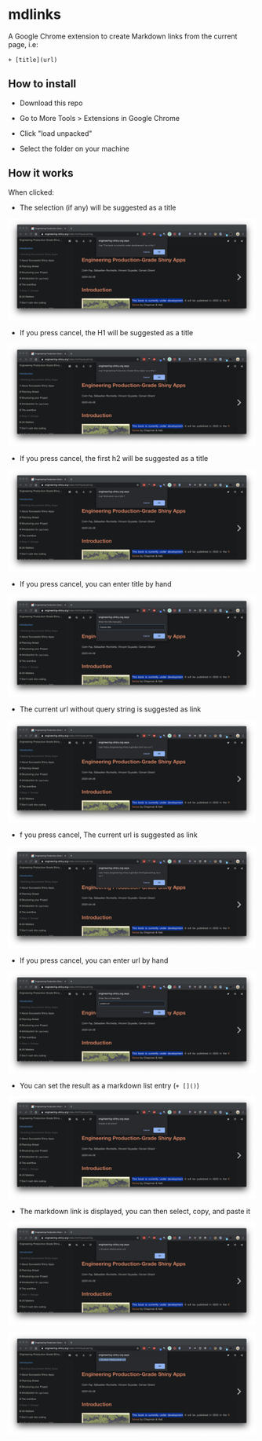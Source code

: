 # mdlinks

A Google Chrome extension to create Markdown links from the current page, i.e:

```
+ [title](url)
```

## How to install

+ Download this repo

+ Go to More Tools > Extensions in Google Chrome

+ Click "load unpacked"

+ Select the folder on your machine

## How it works

When clicked: 

+ The selection (if any) will be suggested as a title

![](img/a.png)

+ If you press cancel, the H1 will be suggested as a title

![](img/b.png)

+ If you press cancel, the first h2 will be suggested as a title

![](img/c.png)

+ If you press cancel, you can enter title by hand

![](img/d.png)

+ The current url without query string is suggested as link

![](img/e.png)

+ f you press cancel, The current url is suggested as link

![](img/f.png)

+ If you press cancel, you can enter url by hand

![](img/g.png)

+ You can set the result as a markdown list entry (`+ []()`)

![](img/h.png)

+ The markdown link is displayed, you can then select, copy, and paste it

![](img/i.png)

![](img/j.png)